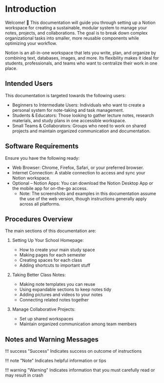 # Introduction
Welcome! 👋
This documentation will guide you through setting up a Notion workspace for creating a sustainable, modular system to manage your notes, projects, and collaborations. The goal is to break down complex organizational tasks into smaller, more reusable components while optimizing your workflow.

Notion is an all-in-one workspace that lets you write, plan, and organize by combining text, databases, images, and more. Its flexibility makes it ideal for students, professionals, and teams who want to centralize their work in one place.

## Intended Users

This documentation is targeted towards the following users:

* Beginners to Intermediate Users: Individuals who want to create a personal system for note-taking and task management.
* Students & Educators: Those looking to gather lecture notes, research materials, and study plans in one accessible workspace.
* Small Teams & Collaborators: Groups who need to work on shared projects and maintain organized communication and documentation.


## Software Requirements

Ensure you have the following ready:

* Web Browser: Chrome, Firefox, Safari, or your preferred browser.
* Internet Connection: A stable connection to access and sync your Notion workspace.
* Optional – Notion Apps: You can download the Notion Desktop App or the mobile app for on-the-go access.
    * Note: The screenshots and examples in this documentation assume the use of the web version, though instructions generally apply across all platforms.

## Procedures Overview

The main sections of this documentation are:

1. Setting Up Your School Homepage:
	- How to create your main study space
	- Making pages for each semester
	- Creating spaces for each class
	- Adding shortcuts to important stuff

2. Taking Better Class Notes:
	- Making note templates you can reuse
	- Using expandable sections to keep notes tidy
	- Adding pictures and videos to your notes
	- Connecting related notes together
    
3. Manage Collaborative Projects:
    - Set up shared workspaces 
    - Maintain organized communication among team members




## Notes and Warning Messages

!!! success "Success"
    Indicates success on outcome of instructions

!!! note "Note"
    Indicates helpful information or tips

!!! warning "Warning"
    Indicates information that you must carefully read or may result in crash

